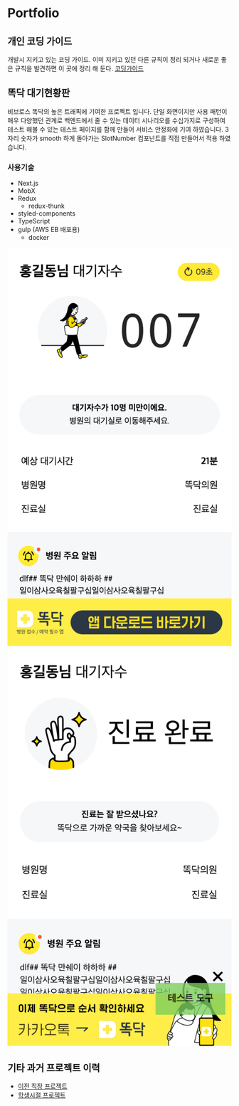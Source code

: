 # Portfolio

## 개인 코딩 가이드
개발시 지키고 있는 코딩 가이드.
이미 지키고 있던 다른 규칙이 정리 되거나 새로운 좋은 규칙을 발견하면 이 곳에 정리 해 둔다.
[코딩가이드](https://github.com/thesoncriel/coding-guide)

## 똑닥 대기현황판
비브로스 똑닥의 높은 트래픽에 기여한 프로젝트 입니다.
단일 화면이지만 사용 패턴이 매우 다양했던 관계로 백엔드에서 줄 수 있는 데이터 시나리오를 수십가지로 구성하여 테스트 해볼 수 있는 테스트 페이지를 함께 만들어
서비스 안정화에 기여 하였습니다.
3자리 숫자가 smooth 하게 돌아가는 SlotNumber 컴포넌트를 직접 만들어서 적용 하였습니다.

### 사용기술
- Next.js
- MobX
- Redux
  - redux-thunk
- styled-components
- TypeScript
- gulp (AWS EB 배포용)
  - docker

![](images/waitings-001.png)
![](images/waitings-002.png)

## 기타 과거 프로젝트 이력
- [이전 직장 프로젝트](legacy.md)
- [학생시절 프로젝트](student.md)

